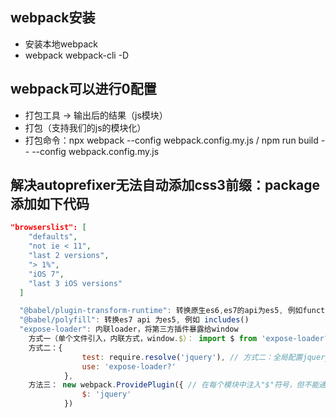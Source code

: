## webpack安装
- 安装本地webpack
- webpack webpack-cli -D

## webpack可以进行0配置
- 打包工具 -> 输出后的结果（js模块）
- 打包（支持我们的js的模块化）
- 打包命令：npx webpack --config webpack.config.my.js / npm run build -- --config webpack.config.my.js

## 解决autoprefixer无法自动添加css3前缀：package添加如下代码
```json
"browserslist": [
    "defaults",
    "not ie < 11",
    "last 2 versions",
    "> 1%",
    "iOS 7",
    "last 3 iOS versions"
  ]
```

```javascript
  "@babel/plugin-transform-runtime": 转换原生es6,es7的api为es5, 例如function* gen()迭代器函数
  "@babel/polyfill": 转换es7 api 为es5, 例如 includes()
  "expose-loader": 内联loader，将第三方插件暴露给window
    方式一（单个文件引入，内联方式，window.$）： import $ from 'expose-loader?$!jquery'
    方式二：{
                test: require.resolve('jquery'), // 方式二：全局配置jquery，通过window.$获取
                use: 'expose-loader?'
            },
    方法三： new webpack.ProvidePlugin({ // 在每个模块中注入"$"符号，但不能通过window.$获取
                $: 'jquery'
            })
```

